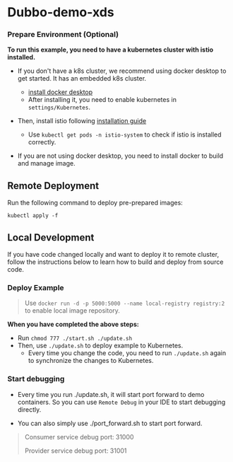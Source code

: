 # Dubbo-demo-xds

### Prepare Environment (Optional)
**To run this example, you need to have a kubernetes cluster with istio installed.**
* If you don't have a k8s cluster, we recommend using docker desktop to get started. It has an embedded k8s cluster.
  * [install docker desktop](https://www.docker.com/products/docker-desktop/)
  * After installing it, you need to enable kubernetes in `settings/Kubernetes`.

* Then, install istio following [installation guide](https://istio.io/latest/docs/setup/getting-started/)
  * Use `kubectl get pods -n istio-system` to check if istio is installed correctly.

* If you are not using docker desktop, you need to install docker to build and manage image.

## Remote Deployment
Run the following command to deploy pre-prepared images:

```shell
kubectl apply -f
```

## Local Development
If you have code changed locally and want to deploy it to remote cluster, follow the instructions below to learn how to build and deploy from source code.

### Deploy Example
> Use `docker run -d -p 5000:5000 --name local-registry registry:2` to enable local image repository.

**When you have completed the above steps:**
* Run `chmod 777 ./start.sh ./update.sh`
* Then, use `./update.sh` to deploy example to Kubernetes.
  * Every time you change the code, you need to run `./update.sh` again to synchronize the changes to Kubernetes.

### Start debugging
* Every time you run ./update.sh, it will start port forward to demo containers. So you can use `Remote Debug` in your IDE to start debugging directly.

* You can also simply use ./port_forward.sh to start port forward.

> Consumer service debug port: 31000
>
> Provider service debug port: 31001
